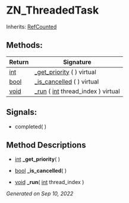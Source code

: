 # ZN_ThreadedTask

Inherits: [RefCounted](https://docs.godotengine.org/en/stable/classes/class_refcounted.html)




## Methods: 


Return                                                                  | Signature                                                                                                     
----------------------------------------------------------------------- | --------------------------------------------------------------------------------------------------------------
[int](https://docs.godotengine.org/en/stable/classes/class_int.html)    | [_get_priority](#i__get_priority) ( ) virtual                                                                 
[bool](https://docs.godotengine.org/en/stable/classes/class_bool.html)  | [_is_cancelled](#i__is_cancelled) ( ) virtual                                                                 
[void](#)                                                               | [_run](#i__run) ( [int](https://docs.godotengine.org/en/stable/classes/class_int.html) thread_index ) virtual 
<p></p>

## Signals: 

- completed( ) 

## Method Descriptions

- [int](https://docs.godotengine.org/en/stable/classes/class_int.html)<span id="i__get_priority"></span> **_get_priority**( ) 


- [bool](https://docs.godotengine.org/en/stable/classes/class_bool.html)<span id="i__is_cancelled"></span> **_is_cancelled**( ) 


- [void](#)<span id="i__run"></span> **_run**( [int](https://docs.godotengine.org/en/stable/classes/class_int.html) thread_index ) 


_Generated on Sep 10, 2022_
